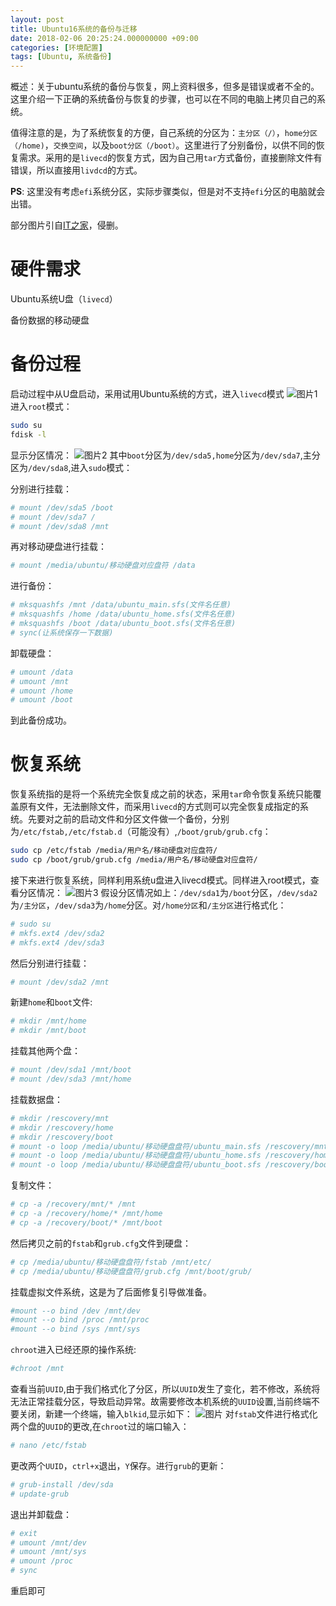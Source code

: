 ```yaml
---
layout: post
title: Ubuntu16系统的备份与迁移
date: 2018-02-06 20:25:24.000000000 +09:00
categories: [环境配置]
tags: [Ubuntu, 系统备份]
---
```

概述：关于ubuntu系统的备份与恢复，网上资料很多，但多是错误或者不全的。这里介绍一下正确的系统备份与恢复的步骤，也可以在不同的电脑上拷贝自己的系统。

值得注意的是，为了系统恢复的方便，自己系统的分区为：`主分区（/）`，`home分区（/home)`，`交换空间`，以及`boot分区（/boot）`。这里进行了分别备份，以供不同的恢复需求。采用的是`livecd`的恢复方式，因为自己用`tar`方式备份，直接删除文件有错误，所以直接用`livdcd`的方式。

**PS**: 这里没有考虑`efi`系统分区，实际步骤类似，但是对不支持`efi`分区的电脑就会出错。

部分图片引自[IT之家][address_IT之家]，侵删。

# 硬件需求
Ubuntu系统U盘（`livecd`）

备份数据的移动硬盘

# 备份过程
启动过程中从U盘启动，采用试用Ubuntu系统的方式，进入`livecd`模式
![图片1][图片1]
进入`root`模式：
```sh
sudo su
fdisk -l
```
显示分区情况：
![图片2][图片2]
其中`boot`分区为`/dev/sda5,home`分区为`/dev/sda7`,主分区为`/dev/sda8`,进入`sudo`模式：

分别进行挂载：
```sh
# mount /dev/sda5 /boot
# mount /dev/sda7 /
# mount /dev/sda8 /mnt
```
再对移动硬盘进行挂载：
```sh
# mount /media/ubuntu/移动硬盘对应盘符 /data
```
进行备份：
```sh
# mksquashfs /mnt /data/ubuntu_main.sfs(文件名任意)
# mksquashfs /home /data/ubuntu_home.sfs(文件名任意)
# mksquashfs /boot /data/ubuntu_boot.sfs(文件名任意)
# sync(让系统保存一下数据)
```
卸载硬盘：
```sh
# umount /data
# umount /mnt
# umount /home
# umount /boot
```
到此备份成功。

# 恢复系统
恢复系统指的是将一个系统完全恢复成之前的状态，采用`tar`命令恢复系统只能覆盖原有文件，无法删除文件，而采用`livecd`的方式则可以完全恢复成指定的系统。先要对之前的启动文件和分区文件做一个备份，分别为`/etc/fstab,/etc/fstab.d`（可能没有）,`/boot/grub/grub.cfg`：
```sh
sudo cp /etc/fstab /media/用户名/移动硬盘对应盘符/
sudo cp /boot/grub/grub.cfg /media/用户名/移动硬盘对应盘符/
```
接下来进行恢复系统，同样利用系统u盘进入livecd模式。同样进入root模式，查看分区情况：
![图片3][图片3]
假设分区情况如上：`/dev/sda1`为`/boot`分区，`/dev/sda2`为`/主分区`，`/dev/sda3`为`/home`分区。对`/home分区`和`/主分区`进行格式化：
```sh
# sudo su
# mkfs.ext4 /dev/sda2
# mkfs.ext4 /dev/sda3
```
然后分别进行挂载：
```sh
# mount /dev/sda2 /mnt
```
新建`home`和`boot`文件:
```sh
# mkdir /mnt/home
# mkdir /mnt/boot
```
挂载其他两个盘：
```sh
# mount /dev/sda1 /mnt/boot
# mount /dev/sda3 /mnt/home
```
挂载数据盘：
```sh
# mkdir /rescovery/mnt
# mkdir /rescovery/home
# mkdir /rescovery/boot
# mount -o loop /media/ubuntu/移动硬盘盘符/ubuntu_main.sfs /rescovery/mnt
# mount -o loop /media/ubuntu/移动硬盘盘符/ubuntu_home.sfs /rescovery/home
# mount -o loop /media/ubuntu/移动硬盘盘符/ubuntu_boot.sfs /rescovery/boot\
```
复制文件：
```sh
# cp -a /recovery/mnt/* /mnt
# cp -a /recovery/home/* /mnt/home
# cp -a /recovery/boot/* /mnt/boot
```
然后拷贝之前的`fstab`和`grub.cfg`文件到硬盘：
```sh
# cp /media/ubuntu/移动硬盘盘符/fstab /mnt/etc/
# cp /media/ubuntu/移动硬盘盘符/grub.cfg /mnt/boot/grub/
```
挂载虚拟文件系统，这是为了后面修复引导做准备。
```sh
#mount --o bind /dev /mnt/dev
#mount --o bind /proc /mnt/proc
#mount --o bind /sys /mnt/sys
```
`chroot`进入已经还原的操作系统:
```sh
#chroot /mnt
```
查看当前`UUID`,由于我们格式化了分区，所以`UUID`发生了变化，若不修改，系统将无法正常挂载分区，导致启动异常。故需要修改本机系统的`UUID`设置,当前终端不要关闭，新建一个终端，输入`blkid`,显示如下：
![图片][图片4]
对`fstab`文件进行格式化两个盘的`UUID`的更改,在`chroot`过的端口输入：
```sh
# nano /etc/fstab
```
更改两个`UUID`，`ctrl+x`退出，`Y`保存。进行`grub`的更新：
```sh
# grub-install /dev/sda
# update-grub
```
退出并卸载盘：
```sh
# exit
# umount /mnt/dev
# umount /mnt/sys
# umount /proc
# sync
```
重启即可





[address_IT之家]: https://www.ithome.com/
[图片1]: https://github.com/ZhengWG/Imgs_blog/raw/master/Ubuntu16%E7%B3%BB%E7%BB%9F%E7%9A%84%E5%A4%87%E4%BB%BD%E4%B8%8E%E8%BF%81%E7%A7%BB/1.jpg
[图片2]: https://github.com/ZhengWG/Imgs_blog/raw/master/Ubuntu16%E7%B3%BB%E7%BB%9F%E7%9A%84%E5%A4%87%E4%BB%BD%E4%B8%8E%E8%BF%81%E7%A7%BB/2.png
[图片3]: https://github.com/ZhengWG/Imgs_blog/raw/master/Ubuntu16%E7%B3%BB%E7%BB%9F%E7%9A%84%E5%A4%87%E4%BB%BD%E4%B8%8E%E8%BF%81%E7%A7%BB/3.jpg
[图片4]: https://github.com/ZhengWG/Imgs_blog/raw/master/Ubuntu16%E7%B3%BB%E7%BB%9F%E7%9A%84%E5%A4%87%E4%BB%BD%E4%B8%8E%E8%BF%81%E7%A7%BB/4.jpg
